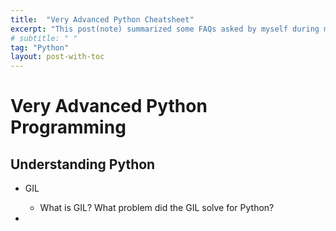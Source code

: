 ```yaml
---
title:  "Very Advanced Python Cheatsheet"
excerpt: "This post(note) summarized some FAQs asked by myself during my working experiences."
# subtitle: " "
tag: "Python"
layout: post-with-toc
---
```


# Very Advanced Python Programming

## Understanding Python

- GIL
  - What is GIL? What problem did the GIL solve for Python?


-